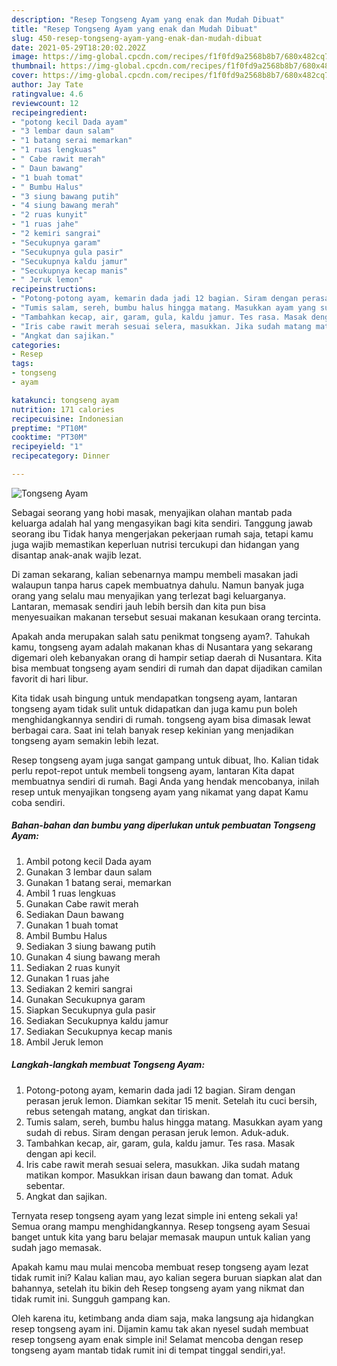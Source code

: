 ```yaml
---
description: "Resep Tongseng Ayam yang enak dan Mudah Dibuat"
title: "Resep Tongseng Ayam yang enak dan Mudah Dibuat"
slug: 450-resep-tongseng-ayam-yang-enak-dan-mudah-dibuat
date: 2021-05-29T18:20:02.202Z
image: https://img-global.cpcdn.com/recipes/f1f0fd9a2568b8b7/680x482cq70/tongseng-ayam-foto-resep-utama.jpg
thumbnail: https://img-global.cpcdn.com/recipes/f1f0fd9a2568b8b7/680x482cq70/tongseng-ayam-foto-resep-utama.jpg
cover: https://img-global.cpcdn.com/recipes/f1f0fd9a2568b8b7/680x482cq70/tongseng-ayam-foto-resep-utama.jpg
author: Jay Tate
ratingvalue: 4.6
reviewcount: 12
recipeingredient:
- "potong kecil Dada ayam"
- "3 lembar daun salam"
- "1 batang serai memarkan"
- "1 ruas lengkuas"
- " Cabe rawit merah"
- " Daun bawang"
- "1 buah tomat"
- " Bumbu Halus"
- "3 siung bawang putih"
- "4 siung bawang merah"
- "2 ruas kunyit"
- "1 ruas jahe"
- "2 kemiri sangrai"
- "Secukupnya garam"
- "Secukupnya gula pasir"
- "Secukupnya kaldu jamur"
- "Secukupnya kecap manis"
- " Jeruk lemon"
recipeinstructions:
- "Potong-potong ayam, kemarin dada jadi 12 bagian. Siram dengan perasan jeruk lemon. Diamkan sekitar 15 menit. Setelah itu cuci bersih, rebus setengah matang, angkat dan tiriskan."
- "Tumis salam, sereh, bumbu halus hingga matang. Masukkan ayam yang sudah di rebus. Siram dengan perasan jeruk lemon. Aduk-aduk."
- "Tambahkan kecap, air, garam, gula, kaldu jamur. Tes rasa. Masak dengan api kecil."
- "Iris cabe rawit merah sesuai selera, masukkan. Jika sudah matang matikan kompor. Masukkan irisan daun bawang dan tomat. Aduk sebentar."
- "Angkat dan sajikan."
categories:
- Resep
tags:
- tongseng
- ayam

katakunci: tongseng ayam 
nutrition: 171 calories
recipecuisine: Indonesian
preptime: "PT10M"
cooktime: "PT30M"
recipeyield: "1"
recipecategory: Dinner

---
```



![Tongseng Ayam](https://img-global.cpcdn.com/recipes/f1f0fd9a2568b8b7/680x482cq70/tongseng-ayam-foto-resep-utama.jpg)

Sebagai seorang yang hobi masak, menyajikan olahan mantab pada keluarga adalah hal yang mengasyikan bagi kita sendiri. Tanggung jawab seorang ibu Tidak hanya mengerjakan pekerjaan rumah saja, tetapi kamu juga wajib memastikan keperluan nutrisi tercukupi dan hidangan yang disantap anak-anak wajib lezat.

Di zaman  sekarang, kalian sebenarnya mampu membeli masakan jadi walaupun tanpa harus capek membuatnya dahulu. Namun banyak juga orang yang selalu mau menyajikan yang terlezat bagi keluarganya. Lantaran, memasak sendiri jauh lebih bersih dan kita pun bisa menyesuaikan makanan tersebut sesuai makanan kesukaan orang tercinta. 



Apakah anda merupakan salah satu penikmat tongseng ayam?. Tahukah kamu, tongseng ayam adalah makanan khas di Nusantara yang sekarang digemari oleh kebanyakan orang di hampir setiap daerah di Nusantara. Kita bisa membuat tongseng ayam sendiri di rumah dan dapat dijadikan camilan favorit di hari libur.

Kita tidak usah bingung untuk mendapatkan tongseng ayam, lantaran tongseng ayam tidak sulit untuk didapatkan dan juga kamu pun boleh menghidangkannya sendiri di rumah. tongseng ayam bisa dimasak lewat berbagai cara. Saat ini telah banyak resep kekinian yang menjadikan tongseng ayam semakin lebih lezat.

Resep tongseng ayam juga sangat gampang untuk dibuat, lho. Kalian tidak perlu repot-repot untuk membeli tongseng ayam, lantaran Kita dapat membuatnya sendiri di rumah. Bagi Anda yang hendak mencobanya, inilah resep untuk menyajikan tongseng ayam yang nikamat yang dapat Kamu coba sendiri.

<!--inarticleads1-->

##### Bahan-bahan dan bumbu yang diperlukan untuk pembuatan Tongseng Ayam:

1. Ambil potong kecil Dada ayam
1. Gunakan 3 lembar daun salam
1. Gunakan 1 batang serai, memarkan
1. Ambil 1 ruas lengkuas
1. Gunakan  Cabe rawit merah
1. Sediakan  Daun bawang
1. Gunakan 1 buah tomat
1. Ambil  Bumbu Halus
1. Sediakan 3 siung bawang putih
1. Gunakan 4 siung bawang merah
1. Sediakan 2 ruas kunyit
1. Gunakan 1 ruas jahe
1. Sediakan 2 kemiri sangrai
1. Gunakan Secukupnya garam
1. Siapkan Secukupnya gula pasir
1. Sediakan Secukupnya kaldu jamur
1. Sediakan Secukupnya kecap manis
1. Ambil  Jeruk lemon




<!--inarticleads2-->

##### Langkah-langkah membuat Tongseng Ayam:

1. Potong-potong ayam, kemarin dada jadi 12 bagian. Siram dengan perasan jeruk lemon. Diamkan sekitar 15 menit. Setelah itu cuci bersih, rebus setengah matang, angkat dan tiriskan.
1. Tumis salam, sereh, bumbu halus hingga matang. Masukkan ayam yang sudah di rebus. Siram dengan perasan jeruk lemon. Aduk-aduk.
1. Tambahkan kecap, air, garam, gula, kaldu jamur. Tes rasa. Masak dengan api kecil.
1. Iris cabe rawit merah sesuai selera, masukkan. Jika sudah matang matikan kompor. Masukkan irisan daun bawang dan tomat. Aduk sebentar.
1. Angkat dan sajikan.




Ternyata resep tongseng ayam yang lezat simple ini enteng sekali ya! Semua orang mampu menghidangkannya. Resep tongseng ayam Sesuai banget untuk kita yang baru belajar memasak maupun untuk kalian yang sudah jago memasak.

Apakah kamu mau mulai mencoba membuat resep tongseng ayam lezat tidak rumit ini? Kalau kalian mau, ayo kalian segera buruan siapkan alat dan bahannya, setelah itu bikin deh Resep tongseng ayam yang nikmat dan tidak rumit ini. Sungguh gampang kan. 

Oleh karena itu, ketimbang anda diam saja, maka langsung aja hidangkan resep tongseng ayam ini. Dijamin kamu tak akan nyesel sudah membuat resep tongseng ayam enak simple ini! Selamat mencoba dengan resep tongseng ayam mantab tidak rumit ini di tempat tinggal sendiri,ya!.

